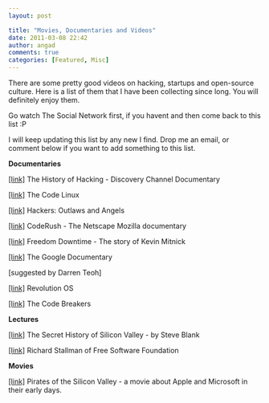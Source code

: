 ```yaml
---
layout: post

title: "Movies, Documentaries and Videos"
date: 2011-03-08 22:42
author: angad
comments: true
categories: [Featured, Misc]
---
```

There are some pretty good videos on hacking, startups and open-source culture. Here is a list of them that I have been collecting since long. You will definitely enjoy them.

Go watch The Social Network first, if you havent and then come back to this list :P

I will keep updating this list by any new I find. Drop me an email, or comment below if you want to add something to this list.

<strong>Documentaries</strong>

<a href="http://video.google.com/videoplay?docid=5464925144369700635#">[link]</a> The History of Hacking - Discovery Channel Documentary

<a href="http://video.google.com/videoplay?docid=-3498228245415745977#">[link]</a> The Code Linux

<a href="http://video.google.com/videoplay?docid=-327917776230690076#">[link]</a> Hackers: Outlaws and Angels

<a href="http://www.youtube.com/watch?v=u404SLJj7ig">[link]</a> CodeRush - The Netscape Mozilla documentary

<a href="http://video.google.com/videoplay?docid=-6746139755329108302#">[link]</a> Freedom Downtime - The story of Kevin Mitnick

<a href="http://video.google.com/videoplay?docid=-1508211417393454786#">[link]</a> The Google Documentary

[suggested by Darren Teoh]

<a href="http://video.google.com/videoplay?docid=7707585592627775409#">[link]</a> Revolution OS

<a href="http://video.google.com/videoplay?docid=578348807380292081#">[link]</a> The Code Breakers

<strong>Lectures</strong>

<a href="http://www.youtube.com/watch?v=hFSPHfZQpIQ">[link]</a> The Secret History of Silicon Valley - by Steve Blank

<a href="http://video.google.com/videoplay?docid=-1647626314188526128#">[link]</a> Richard Stallman of Free Software Foundation

<strong>Movies</strong>

<a href="http://www.youtube.com/watch?v=xflXMZL2stU&amp;feature=related">[link]</a> Pirates of the Silicon Valley - a movie about Apple and Microsoft in their early days.
